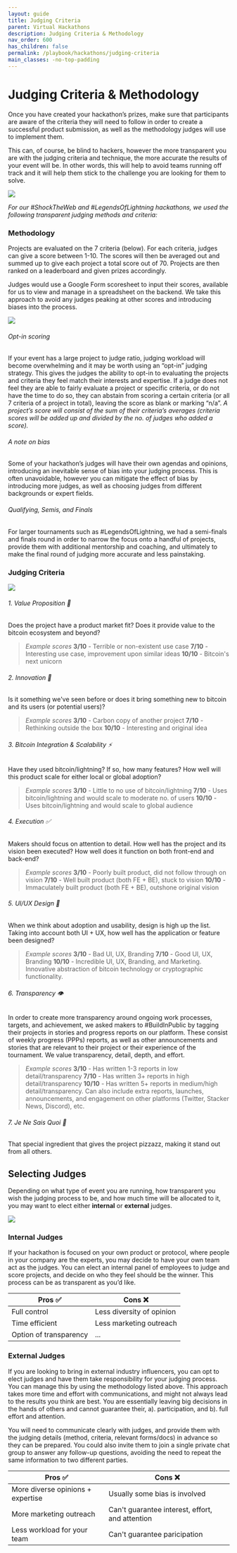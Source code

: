 ```yaml
---
layout: guide
title: Judging Criteria
parent: Virtual Hackathons
description: Judging Criteria & Methodology
nav_order: 600
has_children: false
permalink: /playbook/hackathons/judging-criteria
main_classes: -no-top-padding
---
```


# Judging Criteria & Methodology
Once you have created your hackathon’s prizes, make sure that participants are aware of the criteria they will need to follow in order to create a successful product submission, as well as the methodology judges will use to implement them.

This can, of course, be blind to hackers, however the more transparent you are with the judging criteria and technique, the more accurate the results of your event will be. In other words, this will help to avoid teams running off track and it will help them stick to the challenge you are looking for them to solve.

![](https://i.imgur.com/82fX4GI.png)

*For our #ShockTheWeb and #LegendsOfLightning hackathons, we used the following transparent judging methods and criteria:*

### Methodology
Projects are evaluated on the 7 criteria (below). For each criteria, judges can give a score between 1-10. The scores will then be averaged out and summed up to give each project a total score out of 70. Projects are then ranked on a leaderboard and given prizes accordingly.

Judges would use a Google Form scoresheet to input their scores, available for us to view and manage in a spreadsheet on the backend. We take this approach to avoid any judges peaking at other scores and introducing biases into the process.

![](https://i.imgur.com/XTeGPgm.png)

###### Opt-in scoring
If your event has a large project to judge ratio, judging workload will become overwhelming and it may be worth using an “opt-in” judging strategy. This gives the judges the ability to opt-in to evaluating the projects and criteria they feel match their interests and expertise. If a judge does not feel they are able to fairly evaluate a project or specific criteria, or do not have the time to do so, they can abstain from scoring a certain criteria (or all 7 criteria of a project in total), leaving the score as blank or marking “n/a”. *A project’s score will consist of the sum of their criteria’s averages (criteria scores will be added up and divided by the no. of judges who added a score).*

###### A note on bias
Some of your hackathon’s judges will have their own agendas and opinions, introducing an inevitable sense of bias into your judging process. This is often unavoidable, however you can mitigate the effect of bias by introducing more judges, as well as choosing judges from different backgrounds or expert fields.

###### Qualifying, Semis, and Finals
For larger tournaments such as #LegendsOfLightning, we had a semi-finals and finals round in order to narrow the focus onto a handful of projects, provide them with additional mentorship and coaching, and ultimately to make the final round of judging more accurate and less painstaking. 

### Judging Criteria

![](https://i.imgur.com/uSvZvSz.jpg)

###### 1. Value Proposition 🎯
Does the project have a product market fit? Does it provide value to the bitcoin ecosystem and beyond?

> *Example scores*
> **3/10** - Terrible or non-existent use case
> **7/10** - Interesting use case, improvement upon similar ideas
> **10/10** - Bitcoin's next unicorn

###### 2. Innovation 🧪
Is it something we've seen before or does it bring something new to bitcoin and its users (or potential users)?

> *Example scores*
> **3/10** - Carbon copy of another project
> **7/10** - Rethinking outside the box
> **10/10** - Interesting and original idea

###### 3. Bitcoin Integration & Scalability ⚡️
Have they used bitcoin/lightning? If so, how many features? How well will this product scale for either local or global adoption?

> *Example scores*
> **3/10** - Little to no use of bitcoin/lightning
> **7/10** - Uses bitcoin/lightning and would scale to moderate no. of users
> **10/10** - Uses bitcoin/lightning and would scale to global audience

###### 4. Execution ✅
Makers should focus on attention to detail. How well has the project and its vision been executed? How well does it function on both front-end and back-end?

> *Example scores*
> **3/10** - Poorly built product, did not follow through on vision
> **7/10** - Well built product (both FE + BE), stuck to vision
> **10/10** - Immaculately built product (both FE + BE), outshone original vision

###### 5. UI/UX Design 🍒
When we think about adoption and usability, design is high up the list. Taking into account both UI + UX, how well has the application or feature been designed?

> *Example scores*
> **3/10** - Bad UI, UX, Branding
> **7/10** - Good UI, UX, Branding
> **10/10** - Incredible UI, UX, Branding, and Marketing. Innovative abstraction of bitcoin technology or cryptographic functionality.

###### 6. Transparency 👁
In order to create more transparency around ongoing work processes, targets, and achievement, we asked makers to #BuildInPublic by tagging their projects in stories and progress reports on our platform. These consist of weekly progress (PPPs) reports, as well as other announcements and stories that are relevant to their project or their experience of the tournament. We value transparency, detail, depth, and effort.

> *Example scores*
> **3/10** - Has written 1-3 reports in low detail/transparency
> **7/10** - Has written 3+ reports in high detail/transparency
> **10/10** - Has written 5+ reports in medium/high detail/transparency. Can also include extra reports, launches, announcements, and engagement on other platforms (Twitter, Stacker News, Discord), etc.

###### 7. Je Ne Sais Quoi 🤩
That special ingredient that gives the project pizzazz, making it stand out from all others.




## Selecting Judges
Depending on what type of event you are running, how transparent you wish the judging process to be, and how much time will be allocated to it, you may want to elect either **internal** or **external** judges.

![](https://i.imgur.com/75L5bPM.png)

### Internal Judges
If your hackathon is focused on your own product or protocol, where people in your company are the experts, you may decide to have your own team act as the judges. You can elect an internal panel of employees to judge and score projects, and decide on who they feel should be the winner. This process can be as transparent as you’d like.

| Pros ✅ | Cons ❌ |
| ------- | ------- |
| Full control     | Less diversity of opinion |
| Time efficient     | Less marketing outreach  |
| Option of transparency     | ... |


### External Judges
If you are looking to bring in external industry influencers, you can opt to elect judges and have them take responsibility for your judging process. You can manage this by using the methodology listed above. This approach takes more time and effort with communications, and might not always lead to the results you think are best. You are essentially leaving big decisions in the hands of others and cannot guarantee their, a). participation, and b). full effort and attention.

You will need to communicate clearly with judges, and provide them with the judging details (method, criteria, relevant forms/docs) in advance so they can be prepared. You could also invite them to join a single private chat group to answer any follow-up questions, avoiding the need to repeat the same information to two different parties.

| Pros ✅ | Cons ❌ |
| ------- | ------- |
| More diverse opinions + expertise | Usually some bias is involved |
| More marketing outreach | Can't guarantee interest, effort, and attention |
| Less workload for your team | Can't guarantee paricipation |
